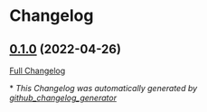 # Changelog

## [0.1.0](https://github.com/buluma/ansible-role-checkmk_agent/tree/0.1.0) (2022-04-26)

[Full Changelog](https://github.com/buluma/ansible-role-checkmk_agent/compare/f1e6b0fe4592e29bce678d4b8029a6b9e81608b9...0.1.0)



\* *This Changelog was automatically generated by [github_changelog_generator](https://github.com/github-changelog-generator/github-changelog-generator)*
